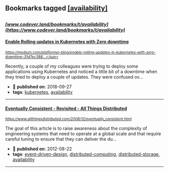 ## Bookmarks tagged [[availability]](https://www.codever.land/search?q=[availability])

_<sup><sup>[www.codever.land/bookmarks/t/availability](https://www.codever.land/bookmarks/t/availability)</sup></sup>_
---
#### [Enable Rolling updates in Kubernetes with Zero downtime](https://medium.com/platformer-blog/enable-rolling-updates-in-kubernetes-with-zero-downtime-31d7ec388c81)
_<sup>https://medium.com/platformer-blog/enable-rolling-updates-in-kubernetes-with-zero-downtime-31d7ec388...</sup>_

Recently, a couple of my colleagues were trying to deploy some applications using Kubernetes and noticed a little bit of a downtime when they tried to deploy a couple of updates. They were confused ov...
* :calendar: **published on**: 2018-09-27
* **tags**: [kubernetes](../tagged/kubernetes.md), [availability](../tagged/availability.md)
---
#### [Eventually Consistent - Revisited - All Things Distributed](https://www.allthingsdistributed.com/2008/12/eventually_consistent.html)
_<sup>https://www.allthingsdistributed.com/2008/12/eventually_consistent.html</sup>_

The goal of this article is to raise awareness about the complexity of engineering systems that need to operate at a global scale and that require careful tuning to ensure that they can deliver the du...
* :calendar: **published on**: 2012-08-22
* **tags**: [event-driven-design](../tagged/event-driven-design.md), [distributed-computing](../tagged/distributed-computing.md), [distributed-storage](../tagged/distributed-storage.md), [availability](../tagged/availability.md)
---
